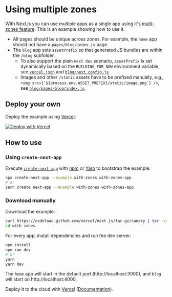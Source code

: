 # Using multiple zones

With Next.js you can use multiple apps as a single app using it's [multi-zones feature](https://nextjs.org/docs/advanced-features/multi-zones). This is an example showing how to use it.

- All pages should be unique across zones. For example, the `home` app should not have a `pages/blog/index.js` page.
- The `blog` app sets `assetPrefix` so that generated JS bundles are within the `/blog` subfolder.
  - To also support the plain `next dev` scenario, `assetPrefix` is set dynamically based on the `BUILDING_FOR_NOW` environment variable, see [`vercel.json`](vercel.json) and [`blog/next.config.js`](blog/next.config.js).
  - Images and other `/static` assets have to be prefixed manually, e.g., `` <img src={`${process.env.ASSET_PREFIX}/static/image.png`} /> ``, see [`blog/pages/blog/index.js`](blog/pages/blog/index.js).

## Deploy your own

Deploy the example using [Vercel](https://vercel.com):

[![Deploy with Vercel](https://vercel.com/button)](https://vercel.com/import/project?template=https://github.com/vercel/next.js/tree/canary/examples/with-zones)

## How to use

### Using `create-next-app`

Execute [`create-next-app`](https://github.com/vercel/next.js/tree/canary/packages/create-next-app) with [npm](https://docs.npmjs.com/cli/init) or [Yarn](https://yarnpkg.com/lang/en/docs/cli/create/) to bootstrap the example:

```bash
npx create-next-app --example with-zones with-zones-app
# or
yarn create next-app --example with-zones with-zones-app
```

### Download manually

Download the example:

```bash
curl https://codeload.github.com/vercel/next.js/tar.gz/canary | tar -xz --strip=2 next.js-canary/examples/with-zones
cd with-zones
```

For every app, install dependencies and run the dev server:

```bash
npm install
npm run dev
# or
yarn
yarn dev
```

The `home` app will start in the default port (http://localhost:3000), and `blog` will start on http://localhost:4000.

Deploy it to the cloud with [Vercel](https://vercel.com/import?filter=next.js&utm_source=github&utm_medium=readme&utm_campaign=next-example) ([Documentation](https://nextjs.org/docs/deployment)).
